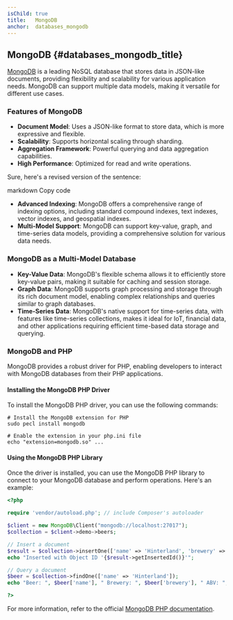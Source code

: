 ```yaml
---
isChild: true
title:   MongoDB
anchor:  databases_mongodb
---
```


## MongoDB {#databases_mongodb_title}

[MongoDB][1] is a leading NoSQL database that stores data in JSON-like documents, providing flexibility and scalability for various application needs. MongoDB can support multiple data models, making it versatile for different use cases.

### Features of MongoDB

- **Document Model**: Uses a JSON-like format to store data, which is more expressive and flexible.
- **Scalability**: Supports horizontal scaling through sharding.
- **Aggregation Framework**: Powerful querying and data aggregation capabilities.
- **High Performance**: Optimized for read and write operations.

Sure, here's a revised version of the sentence:

markdown
Copy code
- **Advanced Indexing**: MongoDB offers a comprehensive range of indexing options, including standard compound indexes, text indexes, vector indexes, and geospatial indexes.
- **Multi-Model Support**: MongoDB can support key-value, graph, and time-series data models, providing a comprehensive solution for various data needs.

### MongoDB as a Multi-Model Database

- **Key-Value Data**: MongoDB's flexible schema allows it to efficiently store key-value pairs, making it suitable for caching and session storage.
- **Graph Data**: MongoDB supports graph processing and storage through its rich document model, enabling complex relationships and queries similar to graph databases.
- **Time-Series Data**: MongoDB's native support for time-series data, with features like time-series collections, makes it ideal for IoT, financial data, and other applications requiring efficient time-based data storage and querying.

### MongoDB and PHP

MongoDB provides a robust driver for PHP, enabling developers to interact with MongoDB databases from their PHP applications.

#### Installing the MongoDB PHP Driver

To install the MongoDB PHP driver, you can use the following commands:

```shell
# Install the MongoDB extension for PHP
sudo pecl install mongodb

# Enable the extension in your php.ini file
echo "extension=mongodb.so" ...
```

#### Using the MongoDB PHP Library
Once the driver is installed, you can use the MongoDB PHP library to connect to your MongoDB database and perform operations. Here's an example:

```php
<?php

require 'vendor/autoload.php'; // include Composer's autoloader

$client = new MongoDB\Client("mongodb://localhost:27017");
$collection = $client->demo->beers;

// Insert a document
$result = $collection->insertOne(['name' => 'Hinterland', 'brewery' => 'Coopers', 'abv' => 5.5]);
echo "Inserted with Object ID '{$result->getInsertedId()}'";

// Query a document
$beer = $collection->findOne(['name' => 'Hinterland']);
echo "Beer: ", $beer['name'], " Brewery: ", $beer['brewery'], " ABV: ", $beer['abv'], "\n";

?>
```


For more information, refer to the official [MongoDB PHP documentation][2].


[1]: https://www.mongodb.com/
[2]: https://www.mongodb.com/docs/drivers/php-drivers/